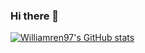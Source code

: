 ### Hi there 👋

<!--
**Williamren97/Williamren97** is a ✨ _special_ ✨ repository because its `README.md` (this file) appears on your GitHub profile.

Here are some ideas to get you started:

- 🔭 I’m currently working on ...
- 🌱 I’m currently learning ...
- 👯 I’m looking to collaborate on ...
- 🤔 I’m looking for help with ...
- 💬 Ask me about ...
- 📫 How to reach me: ...
- 😄 Pronouns: ...
- ⚡ Fun fact: ...
-->
[![Williamren97's GitHub stats](https://github-readme-stats.vercel.app/api?username=Williamren97)](https://github.com/Williamren97/github-readme-stats)
